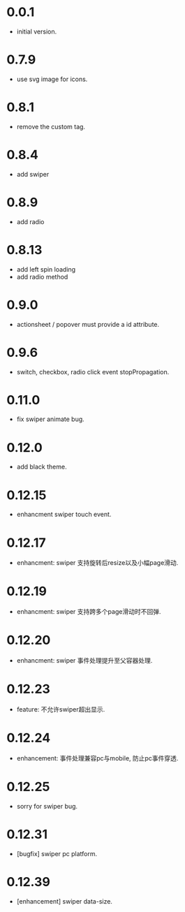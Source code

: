 
0.0.1
==================
  - initial version.

0.7.9
==================
  - use svg image for icons.

0.8.1
==================
  - remove the custom tag.

0.8.4
==================
  - add swiper

0.8.9
==================
  - add radio
  
0.8.13
==================
  - add left spin loading
  - add radio method

0.9.0
==================
  - actionsheet / popover must provide a id attribute.

0.9.6
==================
  - switch, checkbox, radio click event stopPropagation.

0.11.0
=================
  - fix swiper animate bug.

0.12.0
=================
  - add black theme.

0.12.15
=================
  - enhancment swiper touch event.
  
0.12.17
=================
  - enhancment: swiper 支持旋转后resize以及小幅page滑动.
    
0.12.19
=================
  - enhancment: swiper 支持跨多个page滑动时不回弹.

0.12.20
=================
  - enhancment: swiper 事件处理提升至父容器处理.

0.12.23
=================
  - feature: 不允许swiper超出显示.

0.12.24
=================
  - enhancement: 事件处理兼容pc与mobile, 防止pc事件穿透.

0.12.25
=================
  - sorry for swiper bug.

0.12.31
=================
  - [bugfix] swiper pc platform.

0.12.39
=================
  - [enhancement] swiper data-size.